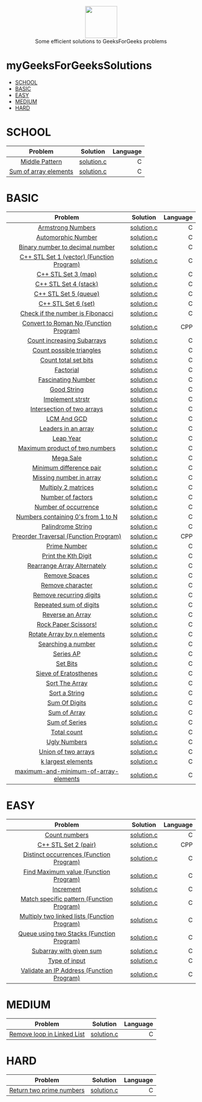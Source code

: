 <p align="center">
        <a href="http://auth.geeksforgeeks.org/profile.php?user=Girjesh%20Chandravansh&list=practice">
            <img height=85 src="http://www.geeksforgeeks.org/wp-content/uploads/gfg_200X200.png">
        </a>
        <br>Some efficient solutions to GeeksForGeeks problems
</p>



# myGeeksForGeeksSolutions


* [SCHOOL](#SCHOOL)
* [BASIC](#BASIC)
* [EASY](#EASY)
* [MEDIUM](#MEDIUM)
* [HARD](#HARD)

# SCHOOL

|          Problem                                                                                         |                                                         Solution                                                                                                         |   Language         |
|:--------------------------------------------------------------------------------------------------------:|:------------------------------------------------------------------------------------------------------------------------------------------------------------------------:|-------------------:|
|[Middle Pattern](http://practice.geeksforgeeks.org/problems/middle-pattern/1)  | 	[solution.c](https://github.com/GIIRRII/myGeeksForGeeksSolutions/tree/master/SCHOOL/Middle%20Pattern/solution.c) |	C |
|[Sum of array elements](http://practice.geeksforgeeks.org/problems/sum-of-array-elements/0)  | 	[solution.c](https://github.com/GIIRRII/myGeeksForGeeksSolutions/tree/master/SCHOOL/Sum%20of%20array%20elements/solution.c) |	C |


# BASIC

|          Problem                                                                                         |                                                         Solution                                                                                                         |   Language         |
|:--------------------------------------------------------------------------------------------------------:|:------------------------------------------------------------------------------------------------------------------------------------------------------------------------:|-------------------:|
|[Armstrong Numbers](http://practice.geeksforgeeks.org/problems/armstrong-numbers/0)  | 	[solution.c](https://github.com/GIIRRII/myGeeksForGeeksSolutions/tree/master/BASIC/Armstrong%20Numbers/solution.c) |	C |
|[Automorphic Number](http://practice.geeksforgeeks.org/problems/automorphic-number/0)  | 	[solution.c](https://github.com/GIIRRII/myGeeksForGeeksSolutions/tree/master/BASIC/Automorphic%20Number/solution.c) |	C |
|[Binary number to decimal number](http://practice.geeksforgeeks.org/problems/binary-number-to-decimal-number/0)  | 	[solution.c](https://github.com/GIIRRII/myGeeksForGeeksSolutions/tree/master/BASIC/Binary%20number%20to%20decimal%20number/solution.c) |	C |
|[C++ STL Set 1 (vector) (Function Program)](http://practice.geeksforgeeks.org/problems/c-stl-set-1-vector/1)  | 	[solution.c](https://github.com/GIIRRII/myGeeksForGeeksSolutions/tree/master/BASIC/C%2B%2B%20STL%20%20Set%201%20(vector)%20(Function%20Program)/solution.c) |	C |
|[C++ STL Set 3 (map)](http://practice.geeksforgeeks.org/problems/c-stl-set-3-map/1)  | 	[solution.c](https://github.com/GIIRRII/myGeeksForGeeksSolutions/tree/master/BASIC/C%2B%2B%20STL%20%20Set%203%20(map)/solution.c) |	C |
|[C++ STL Set 4 (stack)](http://practice.geeksforgeeks.org/problems/c-stl-set-4-stack/1)  | 	[solution.c](https://github.com/GIIRRII/myGeeksForGeeksSolutions/tree/master/BASIC/C%2B%2B%20STL%20%20Set%204%20(stack)/solution.c) |	C |
|[C++ STL Set 5 (queue)](http://practice.geeksforgeeks.org/problems/c-stl-set-5-queue/1)  | 	[solution.c](https://github.com/GIIRRII/myGeeksForGeeksSolutions/tree/master/BASIC/C%2B%2B%20STL%20%20Set%205%20(queue)/solution.c) |	C |
|[C++ STL Set 6 (set)](http://practice.geeksforgeeks.org/problems/c-stl-set-6-set/1)  | 	[solution.c](https://github.com/GIIRRII/myGeeksForGeeksSolutions/tree/master/BASIC/C%2B%2B%20STL%20%20Set%206%20(set)/solution.c) |	C |
|[Check if the number is Fibonacci](http://practice.geeksforgeeks.org/problems/check-if-the-number-is-fibonacci/0)  | 	[solution.c](https://github.com/GIIRRII/myGeeksForGeeksSolutions/tree/master/BASIC/Check%20if%20the%20number%20is%20Fibonacci/solution.c) |	C |
|[Convert to Roman No (Function Program)](http://practice.geeksforgeeks.org/problems/convert-to-roman-no/1)  | 	[solution.c](https://github.com/GIIRRII/myGeeksForGeeksSolutions/tree/master/BASIC/Convert%20to%20Roman%20No%20(Function%20Program)/solution.cpp) |	CPP |
|[Count increasing Subarrays](http://practice.geeksforgeeks.org/problems/count-increasing-subarrays/0)  | 	[solution.c](https://github.com/GIIRRII/myGeeksForGeeksSolutions/tree/master/BASIC/Count%20increasing%20Subarrays/solution.c) |	C |
|[Count possible triangles](http://practice.geeksforgeeks.org/problems/count-possible-triangles/0)  | 	[solution.c](https://github.com/GIIRRII/myGeeksForGeeksSolutions/tree/master/BASIC/Count%20possible%20triangles/solution.c) |	C |
|[Count total set bits](http://practice.geeksforgeeks.org/problems/count-total-set-bits/0)  | 	[solution.c](https://github.com/GIIRRII/myGeeksForGeeksSolutions/tree/master/BASIC/Count%20total%20set%20bits/solution.c) |	C |
|[Factorial](http://practice.geeksforgeeks.org/problems/factorial/0)  | 	[solution.c](https://github.com/GIIRRII/myGeeksForGeeksSolutions/tree/master/BASIC/Factorial/solution.c) |	C |
|[Fascinating Number](http://practice.geeksforgeeks.org/problems/fascinating-number/0)  | 	[solution.c](https://github.com/GIIRRII/myGeeksForGeeksSolutions/tree/master/BASIC/Fascinating%20Number/solution.c) |	C |
|[Good String](http://practice.geeksforgeeks.org/problems/good-string/0)  | 	[solution.c](https://github.com/GIIRRII/myGeeksForGeeksSolutions/tree/master/BASIC/Good%20String/solution.c) |	C |
|[Implement strstr](http://practice.geeksforgeeks.org/problems/implement-strstr/1)  | 	[solution.c](https://github.com/GIIRRII/myGeeksForGeeksSolutions/tree/master/BASIC/Implement%20strstr/solution.c) |	C |
|[Intersection of two arrays](http://practice.geeksforgeeks.org/problems/intersection-of-two-arrays/0)  | 	[solution.c](https://github.com/GIIRRII/myGeeksForGeeksSolutions/tree/master/BASIC/Intersection%20of%20two%20arrays/solution.c) |	C |
|[LCM And GCD](http://practice.geeksforgeeks.org/problems/lcm-and-gcd/0)  | 	[solution.c](https://github.com/GIIRRII/myGeeksForGeeksSolutions/tree/master/BASIC/LCM%20And%20GCD/solution.c) |	C |
|[Leaders in an array](http://practice.geeksforgeeks.org/problems/leaders-in-an-array/0)  | 	[solution.c](https://github.com/GIIRRII/myGeeksForGeeksSolutions/tree/master/BASIC/Leaders%20in%20an%20array/solution.c) |	C |
|[Leap Year](http://practice.geeksforgeeks.org/problems/leap-year/0)  | 	[solution.c](https://github.com/GIIRRII/myGeeksForGeeksSolutions/tree/master/BASIC/Leap%20Year/solution.c) |	C |
|[Maximum product of two numbers](http://practice.geeksforgeeks.org/problems/maximum-product-of-two-numbers/0)  | 	[solution.c](https://github.com/GIIRRII/myGeeksForGeeksSolutions/tree/master/BASIC/Maximum%20product%20of%20two%20numbers/solution.c) |	C |
|[Mega Sale](http://practice.geeksforgeeks.org/problems/mega-sale/0)  | 	[solution.c](https://github.com/GIIRRII/myGeeksForGeeksSolutions/tree/master/BASIC/Mega%20Sale/solution.c) |	C |
|[Minimum difference pair](http://practice.geeksforgeeks.org/problems/minimum-difference-pair/0)  | 	[solution.c](https://github.com/GIIRRII/myGeeksForGeeksSolutions/tree/master/BASIC/Minimum%20difference%20pair/solution.c) |	C |
|[Missing number in array](http://practice.geeksforgeeks.org/problems/missing-number-in-array/0)  | 	[solution.c](https://github.com/GIIRRII/myGeeksForGeeksSolutions/tree/master/BASIC/Missing%20number%20in%20array/solution.c) |	C |
|[Multiply 2 matrices](http://practice.geeksforgeeks.org/problems/multiply-2-matrices/0)  | 	[solution.c](https://github.com/GIIRRII/myGeeksForGeeksSolutions/tree/master/BASIC/Multiply%202%20matrices/solution.c) |	C |
|[Number of factors](http://practice.geeksforgeeks.org/problems/number-of-factors/0)  | 	[solution.c](https://github.com/GIIRRII/myGeeksForGeeksSolutions/tree/master/BASIC/Number%20of%20factors/solution.c) |	C |
|[Number of occurrence](http://practice.geeksforgeeks.org/problems/number-of-occurrence/0)  | 	[solution.c](https://github.com/GIIRRII/myGeeksForGeeksSolutions/tree/master/BASIC/Number%20of%20occurrence/solution.c) |	C |
|[Numbers containing 0's from 1 to N](http://practice.geeksforgeeks.org/problems/numbers-containing-0s-from-1-to-n/0)  | 	[solution.c](https://github.com/GIIRRII/myGeeksForGeeksSolutions/tree/master/BASIC/Numbers%20containing%200's%20from%201%20to%20N/solution.c) |	C |
|[Palindrome String](http://practice.geeksforgeeks.org/problems/palindrome-string/0)  | 	[solution.c](https://github.com/GIIRRII/myGeeksForGeeksSolutions/tree/master/BASIC/Palindrome%20String/solution.c) |	C |
|[Preorder Traversal (Function Program)](http://practice.geeksforgeeks.org/problems/preorder-traversal/1)  | 	[solution.c](https://github.com/GIIRRII/myGeeksForGeeksSolutions/tree/master/BASIC/Preorder%20Traversal%20(Function%20Program)/solution.cpp) |	CPP |
|[Prime Number](http://practice.geeksforgeeks.org/problems/prime-number/0)  | 	[solution.c](https://github.com/GIIRRII/myGeeksForGeeksSolutions/tree/master/BASIC/Prime%20Number/solution.c) |	C |
|[Print the Kth Digit](http://practice.geeksforgeeks.org/problems/print-the-kth-digit/0)  | 	[solution.c](https://github.com/GIIRRII/myGeeksForGeeksSolutions/tree/master/BASIC/Print%20the%20Kth%20Digit/solution.c) |	C |
|[Rearrange Array Alternately](http://practice.geeksforgeeks.org/problems/-rearrange-array-alternately/0)  | 	[solution.c](https://github.com/GIIRRII/myGeeksForGeeksSolutions/tree/master/BASIC/Rearrange%20Array%20Alternately/solution.c) |	C |
|[Remove Spaces](http://practice.geeksforgeeks.org/problems/remove-character/0)  | 	[solution.c](https://github.com/GIIRRII/myGeeksForGeeksSolutions/tree/master/BASIC/Remove%20Spaces/solution.c) |	C |
|[Remove character](http://practice.geeksforgeeks.org/problems/remove-recurring-digits/0)  | 	[solution.c](https://github.com/GIIRRII/myGeeksForGeeksSolutions/tree/master/BASIC/Remove%20character/solution.c) |	C |
|[Remove recurring digits](http://practice.geeksforgeeks.org/problems/remove-spaces/0)  | 	[solution.c](https://github.com/GIIRRII/myGeeksForGeeksSolutions/tree/master/BASIC/Remove%20recurring%20digits/solution.c) |	C |
|[Repeated sum of digits](http://practice.geeksforgeeks.org/problems/repeated-sum-of-digits/0)  | 	[solution.c](https://github.com/GIIRRII/myGeeksForGeeksSolutions/tree/master/BASIC/Repeated%20sum%20of%20digits/solution.c) |	C |
|[Reverse an Array](http://practice.geeksforgeeks.org/problems/reverse-an-array/0)  | 	[solution.c](https://github.com/GIIRRII/myGeeksForGeeksSolutions/tree/master/BASIC/Reverse%20an%20Array/solution.c) |	C |
|[Rock Paper Scissors!](http://practice.geeksforgeeks.org/problems/rock-paper-scissors/0)  | 	[solution.c](https://github.com/GIIRRII/myGeeksForGeeksSolutions/tree/master/BASIC/Rock%20Paper%20Scissors!/solution.c) |	C |
|[Rotate Array by n elements](http://practice.geeksforgeeks.org/problems/rotate-array-by-n-elements/0)  | 	[solution.c](https://github.com/GIIRRII/myGeeksForGeeksSolutions/tree/master/BASIC/Rotate%20Array%20by%20n%20elements/solution.c) |	C |
|[Searching a number](http://practice.geeksforgeeks.org/problems/searching-a-number/0)  | 	[solution.c](https://github.com/GIIRRII/myGeeksForGeeksSolutions/tree/master/BASIC/Searching%20a%20number/solution.c) |	C |
|[Series AP](http://practice.geeksforgeeks.org/problems/series-ap/0)  | 	[solution.c](https://github.com/GIIRRII/myGeeksForGeeksSolutions/tree/master/BASIC/Series%20AP/solution.c) |	C |
|[Set Bits](http://practice.geeksforgeeks.org/problems/set-bits/0)  | 	[solution.c](https://github.com/GIIRRII/myGeeksForGeeksSolutions/tree/master/BASIC/Set%20Bits/solution.c) |	C |
|[Sieve of Eratosthenes](http://practice.geeksforgeeks.org/problems/sieve-of-eratosthenes/0)  | 	[solution.c](https://github.com/GIIRRII/myGeeksForGeeksSolutions/tree/master/BASIC/Sieve%20of%20Eratosthenes/solution.c) |	C |
|[Sort The Array](http://practice.geeksforgeeks.org/problems/sort-a-string/0)  | 	[solution.c](https://github.com/GIIRRII/myGeeksForGeeksSolutions/tree/master/BASIC/Sort%20The%20Array/solution.c) |	C |
|[Sort a String](http://practice.geeksforgeeks.org/problems/sort-the-array/0)  | 	[solution.c](https://github.com/GIIRRII/myGeeksForGeeksSolutions/tree/master/BASIC/Sort%20a%20String/solution.c) |	C |
|[Sum Of Digits](http://practice.geeksforgeeks.org/problems/sum-of-array/0)  | 	[solution.c](https://github.com/GIIRRII/myGeeksForGeeksSolutions/tree/master/BASIC/Sum%20Of%20Digits/solution.c) |	C |
|[Sum of Array](http://practice.geeksforgeeks.org/problems/sum-of-digits/0)  | 	[solution.c](https://github.com/GIIRRII/myGeeksForGeeksSolutions/tree/master/BASIC/Sum%20of%20Array/solution.c) |	C |
|[Sum of Series](http://practice.geeksforgeeks.org/problems/sum-of-series/0)  | 	[solution.c](https://github.com/GIIRRII/myGeeksForGeeksSolutions/tree/master/BASIC/Sum%20of%20Series/solution.c) |	C |
|[Total count](http://practice.geeksforgeeks.org/problems/total-count/0)  | 	[solution.c](https://github.com/GIIRRII/myGeeksForGeeksSolutions/tree/master/BASIC/Total%20count/solution.c) |	C |
|[Ugly Numbers](http://practice.geeksforgeeks.org/problems/ugly-numbers/0)  | 	[solution.c](https://github.com/GIIRRII/myGeeksForGeeksSolutions/tree/master/BASIC/Ugly%20Numbers/solution.c) |	C |
|[Union of two arrays](http://practice.geeksforgeeks.org/problems/union-of-two-arrays/0)  | 	[solution.c](https://github.com/GIIRRII/myGeeksForGeeksSolutions/tree/master/BASIC/Union%20of%20two%20arrays/solution.c) |	C |
|[k largest elements](http://practice.geeksforgeeks.org/problems/k-largest-elements/0)  | 	[solution.c](https://github.com/GIIRRII/myGeeksForGeeksSolutions/tree/master/BASIC/k%20largest%20elements/solution.c) |	C |
|[maximum-and-minimum-of-array-elements](http://practice.geeksforgeeks.org/problems/maximum-and-minimum-of-array-elements/0)  | 	[solution.c](https://github.com/GIIRRII/myGeeksForGeeksSolutions/tree/master/BASIC/maximum-and-minimum-of-array-elements/solution.c) |	C |



# EASY

|          Problem                                                                                         |                                                         Solution                                                                                                         |   Language         |
|:--------------------------------------------------------------------------------------------------------:|:------------------------------------------------------------------------------------------------------------------------------------------------------------------------:|-------------------:|
|[Count numbers](http://practice.geeksforgeeks.org/problems/count-numbers/0)  | 	[solution.c](https://github.com/GIIRRII/myGeeksForGeeksSolutions/tree/master/EASY/Count%20numbers/solution.c) |	C |
|[C++ STL Set 2 (pair)](http://practice.geeksforgeeks.org/problems/c-stl-set-2-pair/1)  | 	[solution.c](https://github.com/GIIRRII/myGeeksForGeeksSolutions/tree/master/EASY/C%2B%2B%20STL%20%20Set%202%20(pair)/solution.cpp) |	CPP |
|[Distinct occurrences (Function Program)](http://practice.geeksforgeeks.org/problems/distinct-occurrences/1)  | 	[solution.c](https://github.com/GIIRRII/myGeeksForGeeksSolutions/tree/master/EASY/Distinct%20occurrences%20(Function%20Program)/solution.cpp) |	C |
|[Find Maximum value (Function Program)](http://practice.geeksforgeeks.org/problems/find-maximum-value/1)  | 	[solution.c](https://github.com/GIIRRII/myGeeksForGeeksSolutions/tree/master/EASY/Find%20Maximum%20value%20(Function%20Program)/solution.cpp) |	C |
|[Increment](http://practice.geeksforgeeks.org/problems/increment/0)  | 	[solution.c](https://github.com/GIIRRII/myGeeksForGeeksSolutions/tree/master/EASY/Increment/solution.c) |	C |
|[Match specific pattern (Function Program)](http://practice.geeksforgeeks.org/problems/match-specific-pattern/1)  | 	[solution.c](https://github.com/GIIRRII/myGeeksForGeeksSolutions/tree/master/EASY/Match%20specific%20pattern%20(Function%20Program)/solution.cpp) |	C |
|[Multiply two linked lists (Function Program)](http://practice.geeksforgeeks.org/problems/multiply-two-linked-lists/1)  | 	[solution.c](https://github.com/GIIRRII/myGeeksForGeeksSolutions/tree/master/EASY/Multiply%20two%20linked%20lists%20(Function%20Program)/solution.cpp) |	C |
|[Queue using two Stacks (Function Program)](http://practice.geeksforgeeks.org/problems/queue-using-two-stacks/1)  | 	[solution.c](https://github.com/GIIRRII/myGeeksForGeeksSolutions/tree/master/EASY/Queue%20using%20two%20Stacks%20(Function%20Program)/solution.cpp) |	C |
|[Subarray with given sum](http://practice.geeksforgeeks.org/problems/subarray-with-given-sum/0)  | 	[solution.c](https://github.com/GIIRRII/myGeeksForGeeksSolutions/tree/master/EASY/Subarray%20with%20given%20sum/solution.c) |	C |
|[Type of input](http://practice.geeksforgeeks.org/problems/type-of-input/0)  | 	[solution.c](https://github.com/GIIRRII/myGeeksForGeeksSolutions/tree/master/EASY/Type%20of%20input/solution.c) |	C |
|[Validate an IP Address (Function Program)](http://practice.geeksforgeeks.org/problems/validate-an-ip-address/1)  | 	[solution.c](https://github.com/GIIRRII/myGeeksForGeeksSolutions/tree/master/EASY/Validate%20an%20IP%20Address%20(Function%20Program)/solution.cpp) |	C |


# MEDIUM

|          Problem                                                                                         |                                                         Solution                                                                                                         |   Language         |
|:--------------------------------------------------------------------------------------------------------:|:------------------------------------------------------------------------------------------------------------------------------------------------------------------------:|-------------------:|
|[Remove loop in Linked List](http://practice.geeksforgeeks.org/problems/remove-loop-in-linked-list/1)  | 	[solution.c](https://github.com/GIIRRII/myGeeksForGeeksSolutions/tree/master/MEDIUM/Remove%20loop%20in%20Linked%20List/solution.c) |	C |


# HARD

|          Problem                                                                                         |                                                         Solution                                                                                                         |   Language         |
|:--------------------------------------------------------------------------------------------------------:|:------------------------------------------------------------------------------------------------------------------------------------------------------------------------:|-------------------:|
|[Return two prime numbers](http://practice.geeksforgeeks.org/problems/return-two-prime-numbers/0)  | 	[solution.c](https://github.com/GIIRRII/myGeeksForGeeksSolutions/tree/master/HARD/Return%20two%20prime%20numbers/solution.c) |	C |


